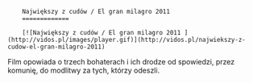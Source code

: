 
        Największy z cudów / El gran milagro 2011 
        =============
        
        [![Największy z cudów / El gran milagro 2011 ](http://vidos.pl/images/player.gif)](http://vidos.pl/najwiekszy-z-cudow-el-gran-milagro-2011)
        
        
 Film opowiada o trzech bohaterach i ich drodze od spowiedzi, przez komunię, do modlitwy za tych, którzy odeszli.
    